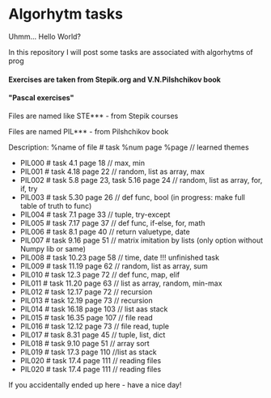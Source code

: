 # Algorhytm tasks
Uhmm... Hello World?

In this repository I will post some tasks are associated with
algorhytms of prog

#### Exercises are taken from Stepik.org and V.N.Pilshchikov book
#### "Pascal exercises"

Files are named like STE*** - from Stepik courses

Files are named PIL*** - from Pilshchikov book

Description: 
%name of file # task %num page %page // learned themes

+ PIL000 # task 4.1 page 18 // max, min
+ PIL001 # task 4.18 page 22 // random, list as array, max
+ PIL002 # task 5.8 page 23, task 5.16 page 24 // random, list as array, for, if, try
+ PIL003 # task 5.30 page 26 // def func,  bool (in progress: make full table of truth to func)
+ PIL004 # task 7.1 page 33 // tuple, try-except
+ PIL005 # task 7.17 page 37 // def func, if-else, for, math
+ PIL006 # task 8.1 page 40 // return valuetype, date
+ PIL007 # task 9.16 page 51 // matrix imitation by lists (only option without Numpy lib or same)
+ PIL008 # task 10.23 page 58 // time, date !!! unfinished task
+ PIL009 # task 11.19 page 62 // random, list as array, sum
+ PIL010 # task 12.3 page 72 // def func, map, elif
+ PIL011 # task 11.20 page 63 //  list as array, random, min-max
+ PIL012 # task 12.17 page 72 // recursion
+ PIL013 # task 12.19 page 73 // recursion
+ PIL014 # task 16.18 page 103 // list aas stack
+ PIL015 # task 16.35 page 107 // file read
+ PIL016 # task 12.12 page 73 // file read, tuple
+ PIL017 # task 8.31 page 45 // tuple, list, dict
+ PIL018 # task 9.10 page 51 // array sort
+ PIL019 # task 17.3 page 110 //list as stack
+ PIL020 # task 17.4 page 111 // reading files
+ PIL020 # task 17.4 page 111 // reading files

If you accidentally ended up here - have a nice day!
